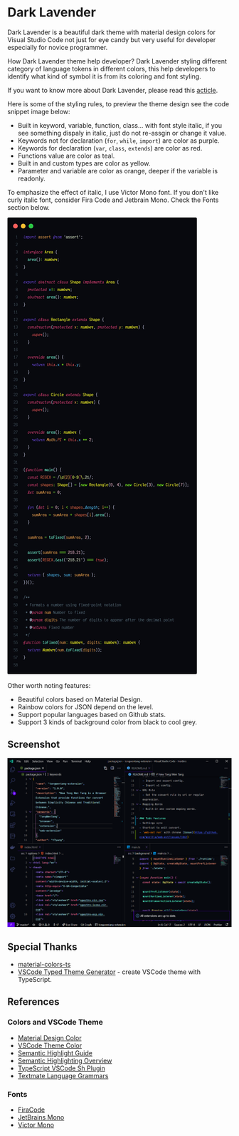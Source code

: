 # Dark Lavender

Dark Lavender is a beautiful dark theme with material design colors for Visual Studio Code not just for eye candy but very useful for developer especially for novice programmer.

How Dark Lavender theme help developer? Dark Lavender styling different category of language tokens in different colors, this help developers to identify what kind of symbol it is from its coloring and font styling.

If you want to know more about Dark Lavender, please read this [acticle](https://dev.to/t7yang/dark-lavender-a-beautiful-and-useful-vscode-theme-41gh).

Here is some of the styling rules, to preview the theme design see the code snippet image below:

- Built in keyword, variable, function, class... with font style italic, if you see something dispaly in italic, just do not re-assgin or change it value.
- Keywords not for declaration (`for`, `while`, `import`) are color as purple.
- Keywords for declaration (`var`, `class`, `extends`) are color as red.
- Functions value are color as teal.
- Built in and custom types are color as yellow.
- Parameter and variable are color as orange, deeper if the variable is readonly.

To emphasize the effect of italic, I use Victor Mono font. If you don't like curly italic font, consider Fira Code and Jetbrain Mono. Check the Fonts section below.

![dark-lavender-typescript](https://raw.githubusercontent.com/t7yang/dark-lavender/master/images/typescript.jpg)

Other worth noting features:

- Beautiful colors based on Material Design.
- Rainbow colors for JSON depend on the level.
- Support popular languages based on Github stats.
- Support 3 kinds of background color from black to cool grey.

## Screenshot

![dark-lavender-screenshot](https://raw.githubusercontent.com/t7yang/dark-lavender/master/images/screenshot.png)

## Special Thanks

- [material-colors-ts](https://github.com/harveyconnor/material-colors-ts)
- [VSCode Typed Theme Generator](https://github.com/t7yang/vscode-typed-theme-generator) - create VSCode theme with TypeScript.

## References

### Colors and VSCode Theme

- [Material Design Color](https://www.materialui.co/colors)
- [VSCode Theme Color](https://code.visualstudio.com/api/references/theme-color)
- [Semantic Highlight Guide](https://code.visualstudio.com/api/language-extensions/semantic-highlight-guide)
- [Semantic Highlighting Overview](https://github.com/microsoft/vscode/wiki/Semantic-Highlighting-Overview)
- [TypeScript VSCode Sh Plugin](https://github.com/aeschli/typescript-vscode-sh-plugin/blob/master/README.md)
- [Textmate Language Grammars](https://macromates.com/manual/en/language_grammars)

### Fonts

- [FiraCode](https://github.com/tonsky/FiraCode)
- [JetBrains Mono](https://www.jetbrains.com/lp/mono)
- [Victor Mono](https://rubjo.github.io/victor-mono/)
